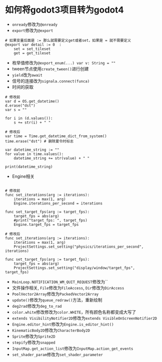 # 如何将godot3项目转为godot4

- `onready`修改为`@onready`
- `export`修改为`@export`

```gdscript
# 如果变量后面是 := 那么就需要定义get或者set，如果是 = 就不需要定义
@export var detail := 0  :
	set = set_tileset
    get = get_tileset
```

- 枚举值修改为`@export_enum(...) var v: String = ""`
- tween节点使用`create_tween()`进行创建
- `yield`改为`await`
- 信号的连接改为`signala.connect(funca)`
- 时间的获取

```gdscript
# 修改前
var d = OS.get_datetime()
d.erase("dst")
var s = ""

for i in (d.values()):
    s += str(i) + " "

# 修改后
var time = Time.get_datetime_dict_from_system()
time.erase("dst") # 删除夏令时标志

var datetime_string := ""
for value in time.values():
    datetime_string += str(value) + " "

print(datetime_string)
```

- Engine相关

```gdscript

# 修改前
func set_iterations(arg := iterations):
	iterations = max(1, arg)
	Engine.iterations_per_second = iterations

func set_target_fps(arg := target_fps):
	target_fps = abs(arg)
	#print("target_fps: ", target_fps)
	Engine.target_fps = target_fps
    
# 修改后
func set_iterations(arg := iterations):
    iterations = max(1, arg)
    ProjectSettings.set_setting("physics/iterations_per_second", iterations)

func set_target_fps(arg := target_fps):
    target_fps = abs(arg)
    ProjectSettings.set_setting("display/window/target_fps", target_fps)
```

- `MainLoop.NOTIFICATION_WM_QUIT_REQUEST`修改为``
- 文件操作相关, `File`修改为`FileAccess`, `Dir`修改为`DirAccess`
- `PoolVector2Array`修改为`PackedVector2Array`
- `update()`修改为`queue_redraw()`方法，重新绘制
- `deg2rad`修改为`deg_to_rad`
- `color.white`修改修改为`color.WHITE`，所有颜色名称都变成大写了
- `extends VisibilityNotifier2D`修改为`extends VisibleOnScreenNotifier2D`
- `Engine.editor_hint`修改为`Engine.is_editor_hint()`
- `KinematicBody2D`修改为`CharacterBody2D`
- `Sprite`修改为`Sprite2D`
- `stepify`修改为`snapped`
- `InputMap.get_action_list`修改为`InputMap.action_get_events`
- `set_shader_param`修改为`set_shader_parameter`